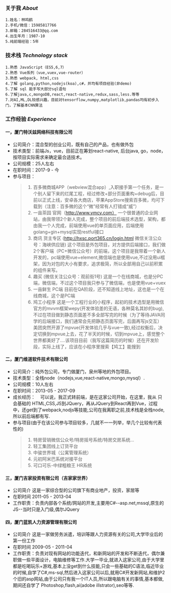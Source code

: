 ### **关于我**  *About*
    1.姓名：林鸣鹤
    2.手机/微信：15985817766
    3.邮箱：284516433@qq.com
    4.出生年月：1987-10
    5.纯前端经验：5年
### **技术栈**  *Technology stack*
    1.熟悉 JavaScript（ES5,6,7）
    2.熟悉 Vue系列（vue,vuex,vue-router）
    3.熟悉 webpack, html,css
    4.了解 golang,python,nodejs(koa),c#，并均有项目经验(非demo)
    5.了解 sql 能手写大部分sql语句
    6.了解java,c,mongoDB,react,react-native,redux,sass,less.等等
    7.对AI,ML,DL较感兴趣，目前对tensorflow,numpy,matplotlib,pandas均有初步入门，了解基本CNN算法
    
### **工作经验**  *Experience*
#### 一，厦门特沃兹网络科技有限公司
* 公司简介：混合型的创业公司，既有自己的产品，也有做外包
* 技术类型：前端Js，vue，目前正在筹划react-native, 后台java, go，node，按项目实际需求来确定最合适技术。
* 公司规模：25人左右
* 在职时间：2017-9 - 今
* 参与项目：
    > 1. 百多微商城APP（webview混合app）,入职接手第一个任务，是一个别人留下来的烂尾工程，经过修改+部分页面重构+debug后，目前以正式上线，安卓各大商店，苹果AppStore搜索百多微，均可下载到（注意：百多微的这个“微”经常有人打错成“威”）
    > 1. 一亩茶园 官网（http://www.ymcy.com） 一个很普通的企业网站，由我带领2个新人完成，整个项目的前后端技术选型，架构，都由我一个人完成，前端使用vue的单页面应用，后端使用golang+gin+mysql实现restful接口
    > 1. 商讯 货主专区 (http://hxsc.port365.cn/login.html 微信关注公众号：海峡供应链) 这个项目是外包项目，对方提供后端接口，我们做2个客户端（PC+微信公众号）的前端，这个项目是我带着一个新人开发的，pc端使用vue+element,微信端也是使用vue,不过没用ui框架，因为对包的大小有要求，追求极简，所以全部用自己以前积累的组件来写。
    > 1. 趣买 (微信关注公众号：观前街1号) 这是一个在线商城，也是分PC端，微信端，不过这个项目我只参与了微信端，也是使用vue+vuex
    > 1. 一亩鲜生 PC端 目前在QA阶段，还不知道线上地址，这也是一个在线商城，这个是PC端
    > 1. 鸠工小程序 这是一个工程行业的小程序，起初的技术选型是用微信官方的mvvm框架wepy(开发体验差的无语，各种莫名其妙的bug),不过在项目做到静态页面差不多全部写完的时候（为了等待JAVA同学的后端接口，我们通常会先把静态页面写完，后面再写js交互）美团突然开源了mpvue(开发体验几乎与vue一致),经过权衡后，决定切换到mpvue上去，花了半天的时候，切到mpvue上，感觉整个世界都美好了....该项目目前（我写这篇简历的时候）还在开发阶段，实际上线了，应该在小程序里搜索【鸠工】能搜到  
  
#### 二，厦门维道软件技术有限公司
* 公司简介：纯外包公司，专门做厦门，泉州等地的外包项目。
* 技术类型：全栈node（nodejs,vue,react-native,mongo,mysql）.
* 公司规模：10人左右
* 在职时间：2013-05 - 2017-09
* 成长经历：
    可以说，我正式转前端，是在这家公司开始，在这里，我从 只会基础的 HTML,CSS,JS到JQuery，再从JQuery到React再到Vue，过程中，还get到了webpack,nodjs等技能,公司在我离职之前,技术栈是全栈node,所以前后端都有写.
* 参与项目(由于在该公司参与项目较多，几就不一一列举，举几个比较有代表性的)
    > 1. 特房营销微信公众号/特房摇号系统/特房交房系统...
    > 1. 轻工集团线上订货平台
    > 1. 中骏世界城（公寓管理系统）
    > 1. 元初阿米巴系统对接平台
    > 1. 可口可乐-中绿粗粮王 HR系统  
  
#### 三，厦门吉家投资有限公司（吉家家世界）
* 公司简介 这是一家综合型的公司旗下有商业地产，投资，家居等
* 在职时间 2011-05 - 2013-04
* 工作职责：负责内部各个系统/网站的开发,主要用C#--asp.net,mssql,原生的JS--当时只是入门级,偶尔JQuery  
  
#### 四，厦门蓝凯人力资源管理有限公司
* 公司简介 这是一家做劳务派遣，培训等跟人力资源有关的公司,大学毕业后的第一份工作
* 在职时间 2009-05 - 2011-04
* 工作职责：负责对现有网站的功能迭代，和新网站的开发和不断迭代，偶尔兼职做一些平面设计，电脑维修等工作.大学一毕业,就进入这家公司,由于大学里都是吃喝玩乐+游戏,基本上没get到什么技能,只会一些基础的C语法,临近毕业的时候,自学了C#,ms-sql,然后进入这家公司以后,就用C#开发新网站,和维护2个旧的asp网站,由于公司只有我一个IT人员,所以跟电脑有关的事情,基本都做,期间还自学了 Photoshop,flash,ai(adobe illstrator),seo等等.
